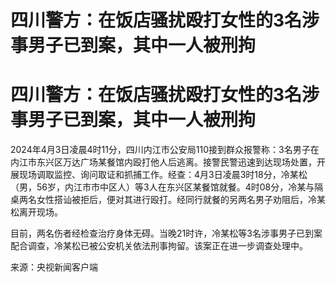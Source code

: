 # 四川警方：在饭店骚扰殴打女性的3名涉事男子已到案，其中一人被刑拘

# 四川警方：在饭店骚扰殴打女性的3名涉事男子已到案，其中一人被刑拘

2024年4月3日凌晨4时11分，四川内江市公安局110接到群众报警称：3名男子在内江市东兴区万达广场某餐馆内殴打他人后逃离。接警民警迅速到达现场处置，开展现场调取监控、询问取证和抓捕工作。经查：4月3日凌晨3时18分，冷某松（男，56岁，内江市市中区人）等3人在东兴区某餐馆就餐。4时08分，冷某与隔桌两名女性搭讪被拒后，便对其进行殴打。经同行就餐的另两名男子劝阻后，冷某松离开现场。

目前，两名伤者经检查治疗身体无碍。当晚21时许，冷某松等3名涉事男子已到案配合调查，冷某松已被公安机关依法刑事拘留。该案正在进一步调查处理中。

来源：央视新闻客户端

